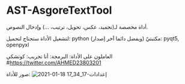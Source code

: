 # AST-AsgoreTextTool
أداة مخصصة لـ(تجميد، عكس، تحويل، ترتيب، ...) وإدخال النصوص.


لتشغيل الأداة ستحتاج لتحميل:
python (ويفضل دائما آخر إصدار)
مكتبتيّ: pyqt5, openpyxl


العاملون على الأداة:
البرمجة: أنا
تجريب: كوتشكي #https://twitter.com/AHMED23803201


صور للأداة:
![2021-01-18 17_34_17-إعدادات](https://user-images.githubusercontent.com/52295461/104937316-4b77e280-59b6-11eb-87f2-4bb3e00c5b3e.png)
